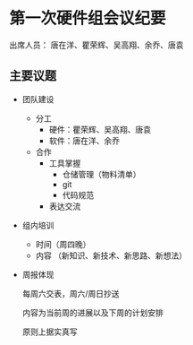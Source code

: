 第一次硬件组会议纪要
===
出席人员：
唐在洋、瞿荣辉、吴高翔、余乔、唐袁

主要议题
---
- 团队建设
  - 分工
    - 硬件：瞿荣辉、吴高翔、唐袁
    - 软件：唐在洋、余乔
  - 合作
    - 工具掌握
      - 仓储管理（物料清单）
      - git
      - 代码规范
    - 表达交流


- 组内培训
  - 时间（周四晚）
  - 内容
    （新知识、新技术、新思路、新想法）

- 周报体现
  
  每周六交表，周六/周日抄送

  内容为当前周的进展以及下周的计划安排

  原则上据实真写